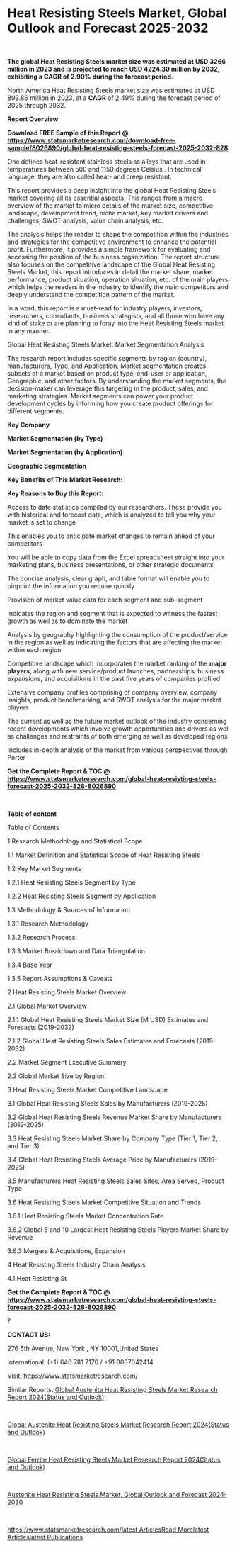 <h1>Heat Resisting Steels Market, Global Outlook and Forecast 2025-2032</h1><br/><p><strong>The global Heat Resisting Steels market size was estimated at USD 3266 million in 2023 and is projected to reach USD 4224.30 million by 2032, exhibiting a <strong>CAGR</strong> of 2.90% during the forecast period.</strong></p>
 
 
 
 <p>North America Heat Resisting Steels market size was estimated at USD 893.86 million in 2023, at a <strong>CAGR</strong> of 2.49% during the forecast period of 2025 through 2032.</p>
 
 
 
 <p><strong>Report Overview</strong></p>
 
 
 
 <p><strong>Download FREE Sample of this Report @ <a href="https://www.statsmarketresearch.com/download-free-sample/8026890/global-heat-resisting-steels-forecast-2025-2032-828">https://www.statsmarketresearch.com/download-free-sample/8026890/global-heat-resisting-steels-forecast-2025-2032-828</a></strong></p>
 
 
 
 <p>One defines heat-resistant stainless steels as alloys that are used in temperatures between 500 and 1150 degrees Celsius . In technical language, they are also called heat- and creep resistant.</p>
 
 
 
 <p>This report provides a deep insight into the global Heat Resisting Steels market covering all its essential aspects. This ranges from a macro overview of the market to micro details of the market size, competitive landscape, development trend, niche market, key market drivers and challenges, SWOT analysis, value chain analysis, etc.</p>
 
 
 
 <p>The analysis helps the reader to shape the competition within the industries and strategies for the competitive environment to enhance the potential profit. Furthermore, it provides a simple framework for evaluating and accessing the position of the business organization. The report structure also focuses on the competitive landscape of the Global Heat Resisting Steels Market, this report introduces in detail the market share, market performance, product situation, operation situation, etc. of the main players, which helps the readers in the industry to identify the main competitors and deeply understand the competition pattern of the market.</p>
 
 
 
 <p>In a word, this report is a must-read for industry players, investors, researchers, consultants, business strategists, and all those who have any kind of stake or are planning to foray into the Heat Resisting Steels market in any manner.</p>
 
 
 
 <p>Global Heat Resisting Steels Market: Market Segmentation Analysis</p>
 
 
 
 <p>The research report includes specific segments by region (country), manufacturers, Type, and Application. Market segmentation creates subsets of a market based on product type, end-user or application, Geographic, and other factors. By understanding the market segments, the decision-maker can leverage this targeting in the product, sales, and marketing strategies. Market segments can power your product development cycles by informing how you create product offerings for different segments.</p>
 
 
 
 <p><strong>Key Company</strong></p>
 
 
 
 <p><strong>Market Segmentation (by Type)</strong></p>
 
 
 
 <p><strong>Market Segmentation (<strong>by Application</strong>)</strong></p>
 
 
 
 <p><strong>Geographic Segmentation</strong></p>
 
 
 
 <p><strong>Key Benefits of This Market Research:</strong></p>
 
 
 
 <p><strong>Key <strong>Reasons to Buy</strong> this Report:</strong></p>
 
 
 
 <p>Access to date statistics compiled by our researchers. These provide you with historical and forecast data, which is analyzed to tell you why your market is set to change</p>
 
 
 
 <p>This enables you to anticipate market changes to remain ahead of your competitors</p>
 
 
 
 <p>You will be able to copy data from the Excel spreadsheet straight into your marketing plans, business presentations, or other strategic documents</p>
 
 
 
 <p>The concise analysis, clear graph, and table format will enable you to pinpoint the information you require quickly</p>
 
 
 
 <p>Provision of market value data for each segment and sub-segment</p>
 
 
 
 <p>Indicates the region and segment that is expected to witness the fastest growth as well as to dominate the market</p>
 
 
 
 <p>Analysis by geography highlighting the consumption of the product/service in the region as well as indicating the factors that are affecting the market within each region</p>
 
 
 
 <p>Competitive landscape which incorporates the market ranking of the <strong>major players</strong>, along with new service/product launches, partnerships, business expansions, and acquisitions in the past five years of companies profiled</p>
 
 
 
 <p>Extensive company profiles comprising of company overview, company insights, product benchmarking, and SWOT analysis for the major market players</p>
 
 
 
 <p>The current as well as the future market outlook of the industry concerning recent developments which involve growth opportunities and drivers as well as challenges and restraints of both emerging as well as developed regions</p>
 
 
 
 <p>Includes in-depth analysis of the market from various perspectives through Porter</p>
 
 
 
 <div><b>Get the Complete Report & TOC @ <a href="https://www.statsmarketresearch.com/global-heat-resisting-steels-forecast-2025-2032-828-8026890">https://www.statsmarketresearch.com/global-heat-resisting-steels-forecast-2025-2032-828-8026890</a></b></div>
 
 
 
 <p><br />
 
 <b>Table of content</b></p>
 
 
 
 <p>Table of Contents<br />
 
 1 Research Methodology and Statistical Scope<br />
 
 1.1 Market Definition and Statistical Scope of Heat Resisting Steels<br />
 
 1.2 Key Market Segments<br />
 
 1.2.1 Heat Resisting Steels Segment by Type<br />
 
 1.2.2 Heat Resisting Steels Segment by Application<br />
 
 1.3 Methodology & Sources of Information<br />
 
 1.3.1 Research Methodology<br />
 
 1.3.2 Research Process<br />
 
 1.3.3 Market Breakdown and Data Triangulation<br />
 
 1.3.4 Base Year<br />
 
 1.3.5 Report Assumptions & Caveats<br />
 
 2 Heat Resisting Steels Market Overview<br />
 
 2.1 Global Market Overview<br />
 
 2.1.1 Global Heat Resisting Steels Market Size (M USD) Estimates and Forecasts (2019-2032)<br />
 
 2.1.2 Global Heat Resisting Steels Sales Estimates and Forecasts (2019-2032)<br />
 
 2.2 Market Segment Executive Summary<br />
 
 2.3 Global Market Size by Region<br />
 
 3 Heat Resisting Steels Market Competitive Landscape<br />
 
 3.1 Global Heat Resisting Steels Sales by Manufacturers (2019-2025)<br />
 
 3.2 Global Heat Resisting Steels Revenue Market Share by Manufacturers (2019-2025)<br />
 
 3.3 Heat Resisting Steels Market Share by Company Type (Tier 1, Tier 2, and Tier 3)<br />
 
 3.4 Global Heat Resisting Steels Average Price by Manufacturers (2019-2025)<br />
 
 3.5 Manufacturers Heat Resisting Steels Sales Sites, Area Served, Product Type<br />
 
 3.6 Heat Resisting Steels Market Competitive Situation and Trends<br />
 
 3.6.1 Heat Resisting Steels Market Concentration Rate<br />
 
 3.6.2 Global 5 and 10 Largest Heat Resisting Steels Players Market Share by Revenue<br />
 
 3.6.3 Mergers & Acquisitions, Expansion<br />
 
 4 Heat Resisting Steels Industry Chain Analysis<br />
 
 4.1 Heat Resisting St</p>
 
 
 
 <div><b>Get the Complete Report & TOC @ <a href="https://www.statsmarketresearch.com/global-heat-resisting-steels-forecast-2025-2032-828-8026890">https://www.statsmarketresearch.com/global-heat-resisting-steels-forecast-2025-2032-828-8026890</a></b></div>
 
 
 
 <p>? </p>
 
 
 
 <p><b>CONTACT US:</b><br />
 
 276 5th Avenue, New York , NY 10001,United States<br />
 
 International: (+1) 646 781 7170 / +91 8087042414<br />
 
 Visit: <a href="https://www.statsmarketresearch.com/">https://www.statsmarketresearch.com/</a><br />
 
 Similar Reports: <a href="https://www.statsmarketresearch.com/global-heat-resisting-steels-forecast-2025-2032-828-8026890">Global Austenite Heat Resisting Steels Market Research Report 2024(Status and Outlook)</a><br />
 
 <br />
 
 <a href="https://www.statsmarketresearch.com/global-heat-resisting-steels-forecast-2025-2032-828-8026890">Global Austenite Heat Resisting Steels Market Research Report 2024(Status and Outlook)</a><br />
 
 <br />
 
 <a href="https://www.statsmarketresearch.com/global-heat-resisting-steels-forecast-2025-2032-828-8026890">Global Ferrite Heat Resisting Steels Market Research Report 2024(Status and Outlook)</a><br />
 
 <br />
 
 <a href="https://www.statsmarketresearch.com/global-heat-resisting-steels-forecast-2025-2032-828-8026890">Austenite Heat Resisting Steels Market, Global Outlook and Forecast 2024-2030</a><br />
 
 <br />
 
 <a href="https://gyeongbokgung.com">https://www.statsmarketresearch.com/</a><a href="https://hallyeomaritime.com">latest Articles</a><a href="https://jingwansa.com">Read More</a><a href="https://nguoiviet.jp/">latest Articles</a><a href="https://www.intelmarketresearch.com/">latest Publications</a></p>